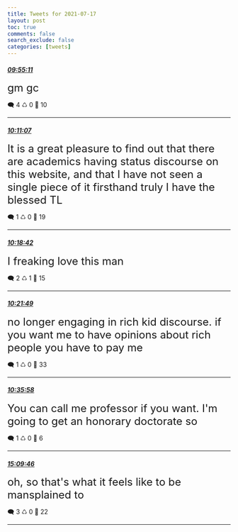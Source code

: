 ```yaml
---
title: Tweets for 2021-07-17
layout: post
toc: true
comments: false
search_exclude: false
categories: [tweets]
---
```



#### <a href = "https://twitter.com/deepfates/status/1416426262223015939">*09:55:11*</a>

<font size="5">gm gc</font>



🗨️ 4 ♺ 0 🤍  10   

---
    
#### <a href = "https://twitter.com/deepfates/status/1416430273420427264">*10:11:07*</a>

<font size="5">It is a great pleasure to find out that there are academics having status discourse on this website, and that I have not seen a single piece of it firsthand  truly I have the blessed TL</font>



🗨️ 1 ♺ 0 🤍  19   

---
    
#### <a href = "https://twitter.com/deepfates/status/1416432182097178628">*10:18:42*</a>

<font size="5">I freaking love this man</font>



🗨️ 2 ♺ 1 🤍  15   

---
    
#### <a href = "https://twitter.com/deepfates/status/1416432966801117192">*10:21:49*</a>

<font size="5">no longer engaging in rich kid discourse. if you want me to have opinions about rich people you have to pay me</font>



🗨️ 1 ♺ 0 🤍  33   

---
    
#### <a href = "https://twitter.com/deepfates/status/1416436525781377027">*10:35:58*</a>

<font size="5">You can call me professor if you want. I'm going to get an honorary doctorate so</font>



🗨️ 1 ♺ 0 🤍  6   

---
    
#### <a href = "https://twitter.com/deepfates/status/1416505428347863045">*15:09:46*</a>

<font size="5">oh, so that's what it feels like to be mansplained to</font>



🗨️ 3 ♺ 0 🤍  22   

---
    
            

